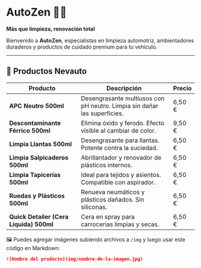 # AutoZen 🚗✨
**Más que limpieza, renovación total**

Bienvenido a **AutoZen**, especialistas en limpieza automotriz, ambientadores duraderos y productos de cuidado premium para tu vehículo.

---

## 🧽 Productos Nevauto

| Producto | Descripción | Precio |
|----------|-------------|--------|
| **APC Neutro 500ml** | Desengrasante multiusos con pH neutro. Limpia sin dañar las superficies. | 6,50 € |
| **Descontaminante Férrico 500ml** | Elimina óxido y ferodo. Efecto visible al cambiar de color. | 9,50 € |
| **Limpia Llantas 500ml** | Desengrasante para llantas. Potente contra la suciedad. | 6,50 € |
| **Limpia Salpicaderos 500ml** | Abrillantador y renovador de plásticos internos. | 6,50 € |
| **Limpia Tapicerías 500ml** | Ideal para tejidos y asientos. Compatible con aspirador. | 6,50 € |
| **Ruedas y Plásticos 500ml** | Renueva neumáticos y plásticos dañados. Sin siliconas. | 6,50 € |
| **Quick Detailer (Cera Líquida) 500ml** | Cera en spray para carrocerías limpias y secas. | 6,50 € |

🖼️ Puedes agregar imágenes subiendo archivos a `/img` y luego usar este código en Markdown:

```md
![Nombre del producto](img/nombre-de-la-imagen.jpg)
